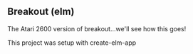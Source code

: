 ## Breakout (elm)

The Atari 2600 version of breakout...we'll see how this goes!

This project was setup with create-elm-app
